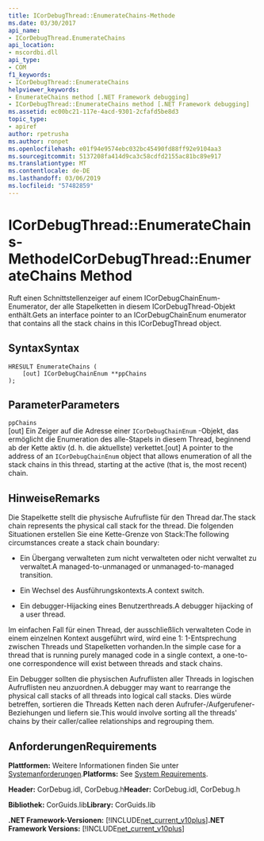 ```yaml
---
title: ICorDebugThread::EnumerateChains-Methode
ms.date: 03/30/2017
api_name:
- ICorDebugThread.EnumerateChains
api_location:
- mscordbi.dll
api_type:
- COM
f1_keywords:
- ICorDebugThread::EnumerateChains
helpviewer_keywords:
- EnumerateChains method [.NET Framework debugging]
- ICorDebugThread::EnumerateChains method [.NET Framework debugging]
ms.assetid: ec00bc21-117e-4acd-9301-2cfafd5be8d3
topic_type:
- apiref
author: rpetrusha
ms.author: ronpet
ms.openlocfilehash: e01f94e9574ebc032bc45490fd88ff92e9104aa3
ms.sourcegitcommit: 5137208fa414d9ca3c58cdfd2155ac81bc89e917
ms.translationtype: MT
ms.contentlocale: de-DE
ms.lasthandoff: 03/06/2019
ms.locfileid: "57482859"
---
```

# <a name="icordebugthreadenumeratechains-method"></a><span data-ttu-id="1357b-102">ICorDebugThread::EnumerateChains-Methode</span><span class="sxs-lookup"><span data-stu-id="1357b-102">ICorDebugThread::EnumerateChains Method</span></span>
<span data-ttu-id="1357b-103">Ruft einen Schnittstellenzeiger auf einem ICorDebugChainEnum-Enumerator, der alle Stapelketten in diesem ICorDebugThread-Objekt enthält.</span><span class="sxs-lookup"><span data-stu-id="1357b-103">Gets an interface pointer to an ICorDebugChainEnum enumerator that contains all the stack chains in this ICorDebugThread object.</span></span>  
  
## <a name="syntax"></a><span data-ttu-id="1357b-104">Syntax</span><span class="sxs-lookup"><span data-stu-id="1357b-104">Syntax</span></span>  
  
```  
HRESULT EnumerateChains (  
    [out] ICorDebugChainEnum **ppChains  
);  
```  
  
## <a name="parameters"></a><span data-ttu-id="1357b-105">Parameter</span><span class="sxs-lookup"><span data-stu-id="1357b-105">Parameters</span></span>  
 `ppChains`  
 <span data-ttu-id="1357b-106">[out] Ein Zeiger auf die Adresse einer `ICorDebugChainEnum` -Objekt, das ermöglicht die Enumeration des alle-Stapels in diesem Thread, beginnend ab der Kette aktiv (d. h. die aktuellste) verkettet.</span><span class="sxs-lookup"><span data-stu-id="1357b-106">[out] A pointer to the address of an `ICorDebugChainEnum` object that allows enumeration of all the stack chains in this thread, starting at the active (that is, the most recent) chain.</span></span>  
  
## <a name="remarks"></a><span data-ttu-id="1357b-107">Hinweise</span><span class="sxs-lookup"><span data-stu-id="1357b-107">Remarks</span></span>  
 <span data-ttu-id="1357b-108">Die Stapelkette stellt die physische Aufrufliste für den Thread dar.</span><span class="sxs-lookup"><span data-stu-id="1357b-108">The stack chain represents the physical call stack for the thread.</span></span> <span data-ttu-id="1357b-109">Die folgenden Situationen erstellen Sie eine Kette-Grenze von Stack:</span><span class="sxs-lookup"><span data-stu-id="1357b-109">The following circumstances create a stack chain boundary:</span></span>  
  
-   <span data-ttu-id="1357b-110">Ein Übergang verwalteten zum nicht verwalteten oder nicht verwaltet zu verwaltet.</span><span class="sxs-lookup"><span data-stu-id="1357b-110">A managed-to-unmanaged or unmanaged-to-managed transition.</span></span>  
  
-   <span data-ttu-id="1357b-111">Ein Wechsel des Ausführungskontexts.</span><span class="sxs-lookup"><span data-stu-id="1357b-111">A context switch.</span></span>  
  
-   <span data-ttu-id="1357b-112">Ein debugger-Hijacking eines Benutzerthreads.</span><span class="sxs-lookup"><span data-stu-id="1357b-112">A debugger hijacking of a user thread.</span></span>  
  
 <span data-ttu-id="1357b-113">Im einfachen Fall für einen Thread, der ausschließlich verwalteten Code in einem einzelnen Kontext ausgeführt wird, wird eine 1: 1-Entsprechung zwischen Threads und Stapelketten vorhanden.</span><span class="sxs-lookup"><span data-stu-id="1357b-113">In the simple case for a thread that is running purely managed code in a single context, a one-to-one correspondence will exist between threads and stack chains.</span></span>  
  
 <span data-ttu-id="1357b-114">Ein Debugger sollten die physischen Aufruflisten aller Threads in logischen Aufruflisten neu anzuordnen.</span><span class="sxs-lookup"><span data-stu-id="1357b-114">A debugger may want to rearrange the physical call stacks of all threads into logical call stacks.</span></span> <span data-ttu-id="1357b-115">Dies würde betreffen, sortieren die Threads Ketten nach deren Aufrufer-/Aufgerufener-Beziehungen und liefern sie.</span><span class="sxs-lookup"><span data-stu-id="1357b-115">This would involve sorting all the threads' chains by their caller/callee relationships and regrouping them.</span></span>  
  
## <a name="requirements"></a><span data-ttu-id="1357b-116">Anforderungen</span><span class="sxs-lookup"><span data-stu-id="1357b-116">Requirements</span></span>  
 <span data-ttu-id="1357b-117">**Plattformen:** Weitere Informationen finden Sie unter [Systemanforderungen](../../../../docs/framework/get-started/system-requirements.md).</span><span class="sxs-lookup"><span data-stu-id="1357b-117">**Platforms:** See [System Requirements](../../../../docs/framework/get-started/system-requirements.md).</span></span>  
  
 <span data-ttu-id="1357b-118">**Header:** CorDebug.idl, CorDebug.h</span><span class="sxs-lookup"><span data-stu-id="1357b-118">**Header:** CorDebug.idl, CorDebug.h</span></span>  
  
 <span data-ttu-id="1357b-119">**Bibliothek:** CorGuids.lib</span><span class="sxs-lookup"><span data-stu-id="1357b-119">**Library:** CorGuids.lib</span></span>  
  
 <span data-ttu-id="1357b-120">**.NET Framework-Versionen:** [!INCLUDE[net_current_v10plus](../../../../includes/net-current-v10plus-md.md)]</span><span class="sxs-lookup"><span data-stu-id="1357b-120">**.NET Framework Versions:** [!INCLUDE[net_current_v10plus](../../../../includes/net-current-v10plus-md.md)]</span></span>
